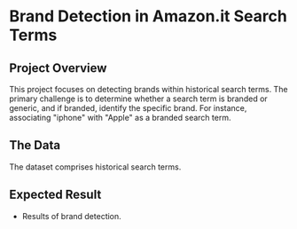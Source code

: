 # Brand Detection in Amazon.it Search Terms

## Project Overview
This project focuses on detecting brands within historical search terms. The primary challenge is to determine whether a search term is branded or generic, and if branded, identify the specific brand. For instance, associating "iphone" with "Apple" as a branded search term.

## The Data
The dataset comprises historical search terms.

## Expected Result

- Results of brand detection.
